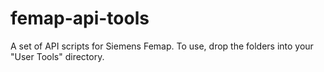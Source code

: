 # femap-api-tools
A set of API scripts for Siemens Femap. To use, drop the folders into your "User Tools" directory.
